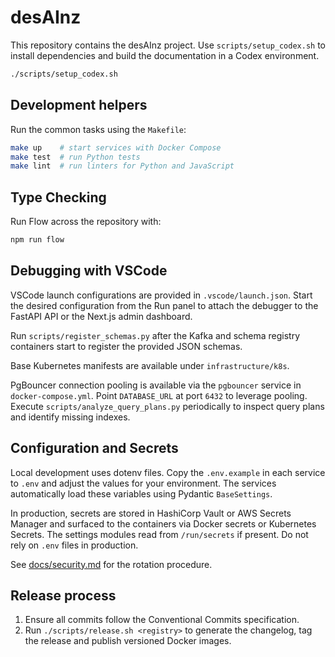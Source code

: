 # desAInz

This repository contains the desAInz project. Use `scripts/setup_codex.sh` to install dependencies and build the documentation in a Codex environment.

```bash
./scripts/setup_codex.sh
```


## Development helpers

Run the common tasks using the `Makefile`:

```bash
make up    # start services with Docker Compose
make test  # run Python tests
make lint  # run linters for Python and JavaScript
```

## Type Checking

Run Flow across the repository with:

```bash
npm run flow
```

## Debugging with VSCode

VSCode launch configurations are provided in `.vscode/launch.json`.
Start the desired configuration from the Run panel to attach the debugger to the FastAPI API or the Next.js admin dashboard.

Run `scripts/register_schemas.py` after the Kafka and schema registry containers
start to register the provided JSON schemas.

Base Kubernetes manifests are available under `infrastructure/k8s`.

PgBouncer connection pooling is available via the `pgbouncer` service in
`docker-compose.yml`. Point `DATABASE_URL` at port `6432` to leverage pooling.
Execute `scripts/analyze_query_plans.py` periodically to inspect query plans and
identify missing indexes.

## Configuration and Secrets

Local development uses dotenv files. Copy the `.env.example` in each service to `.env` and adjust the values for your environment. The services automatically load these variables using Pydantic `BaseSettings`.

In production, secrets are stored in HashiCorp Vault or AWS Secrets Manager and surfaced to the containers via Docker secrets or Kubernetes Secrets. The settings modules read from `/run/secrets` if present. Do not rely on `.env` files in production.

See [docs/security.md](docs/security.md) for the rotation procedure.

## Release process

1. Ensure all commits follow the Conventional Commits specification.
2. Run `./scripts/release.sh <registry>` to generate the changelog, tag the release and publish versioned Docker images.
